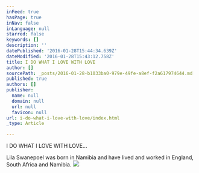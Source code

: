 ```yaml
---
inFeed: true
hasPage: true
inNav: false
inLanguage: null
starred: false
keywords: []
description: ''
datePublished: '2016-01-28T15:44:34.639Z'
dateModified: '2016-01-28T15:43:12.758Z'
title: I DO WHAT I LOVE WITH LOVE
author: []
sourcePath: _posts/2016-01-28-b1033ba0-979e-49fe-a8ef-f2a617974644.md
published: true
authors: []
publisher:
  name: null
  domain: null
  url: null
  favicon: null
url: i-do-what-i-love-with-love/index.html
_type: Article

---
```

I DO WHAT I LOVE WITH LOVE...

Lila
Swanepoel was born in Namibia and have lived and worked in England, South Africa and Namibia.
![](https://the-grid-user-content.s3-us-west-2.amazonaws.com/9009fc38-380b-4b2c-8755-51a298353295.jpg)